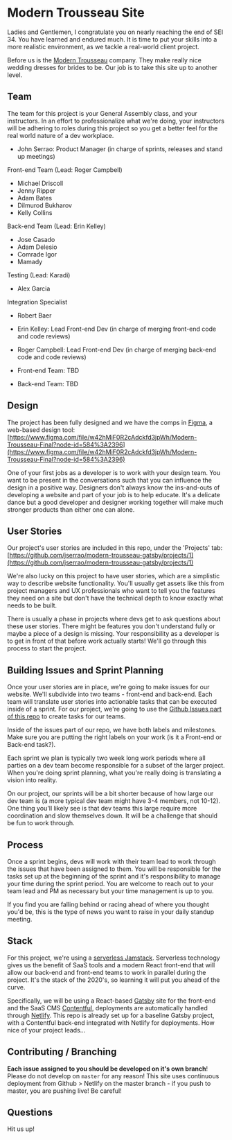 # Modern Trousseau Site

Ladies and Gentlemen, I congratulate you on nearly reaching the end of SEI 34. You have learned and endured much. It is time to put your skills into a more realistic environment, as we tackle a real-world client project. 

Before us is the [Modern Trousseau](https://www.moderntrousseau.com/) company. They make really nice wedding dresses for brides to be. Our job is to take this site up to another level. 

## Team

The team for this project is your General Assembly class, and your instructors. In an effort to professionalize what we're doing, your instructors will be adhering to roles during this project so you get a better feel for the real world nature of a dev workplace.

- John Serrao: Product Manager (in charge of sprints, releases and stand up meetings)

Front-end Team (Lead: Roger Campbell)
- Michael Driscoll
- Jenny Ripper
- Adam Bates
- Dilmurod Bukharov 
- Kelly Collins

Back-end Team (Lead: Erin Kelley)
- Jose Casado
- Adam Delesio
- Comrade Igor
- Mamady

Testing (Lead: Karadi)
- Alex Garcia

Integration Specialist
- Robert Baer


- Erin Kelley: Lead Front-end Dev (in charge of merging front-end code and code reviews)
- Roger Campbell: Lead Front-end Dev (in charge of merging back-end code and code reviews)
- Front-end Team: TBD
- Back-end Team: TBD

## Design

The project has been fully designed and we have the comps in [Figma](https://www.figma.com), a web-based design tool:
<br>
[https://www.figma.com/file/w42hMiF0R2cAdckfd3jpWh/Modern-Trousseau-Final?node-id=584%3A2396](https://www.figma.com/file/w42hMiF0R2cAdckfd3jpWh/Modern-Trousseau-Final?node-id=584%3A2396)

One of your first jobs as a developer is to work with your design team. You want to be present in the conversations such that you can influence the design in a positive way. Designers don't always know the ins-and-outs of developing a website and part of your job is to help educate. It's a delicate dance but a good developer and designer working together will make much stronger products than either one can alone.

## User Stories

Our project's user stories are included in this repo, under the 'Projects' tab:
<br>
[https://github.com/jserrao/modern-trousseau-gatsby/projects/1](https://github.com/jserrao/modern-trousseau-gatsby/projects/1)

We're also lucky on this project to have user stories, which are a simplistic way to describe website functionality. You'll usually get assets like this from project managers and UX professionals who want to tell you the features they need on a site but don't have the technical depth to know exactly what needs to be built. 

There is usually a phase in projects where devs get to ask questions about these user stories. There might be features you don't understand fully or maybe a piece of a design is missing. Your responsibility as a developer is to get in front of that before work actually starts! We'll go through this process to start the project.

## Building Issues and Sprint Planning

Once your user stories are in place, we're going to make issues for our website. We'll subdivide into two teams - front-end and back-end. Each team will translate user stories into actionable tasks that can be executed inside of a sprint. For our project, we're going to use the [Github Issues part of this repo](https://github.com/jserrao/modern-trousseau-gatsby/issues) to create tasks for our teams.

Inside of the issues part of our repo, we have both labels and milestones. Make sure you are putting the right labels on your work (is it a Front-end or Back-end task?).

Each sprint we plan is typically two week long work periods where all parties on a dev team become responsible for a subset of the larger project. When you're doing sprint planning, what you're really doing is translating a vision into reality.

On our project, our sprints will be a bit shorter because of how large our dev team is (a more typical dev team might have 3-4 members, not 10-12). One thing you'll likely see is that dev teams this large require more coordination and slow themselves down. It will be a challenge that should be fun to work through.

## Process

Once a sprint begins, devs will work with their team lead to work through the issues that have been assigned to them. You will be responsible for the tasks set up at the beginning of the sprint and it's responsibility to manage your time during the sprint period. You are welcome to reach out to your team lead and PM as necessary but your time management is up to you.

If you find you are falling behind or racing ahead of where you thought you'd be, this is the type of news you want to raise in your daily standup meeting. 

## Stack

For this project, we're using a [serverless Jamstack](https://jamstack.org/). Serverless technology gives us the benefit of SaaS tools and a modern React front-end that will allow our back-end and front-end teams to work in parallel during the project. It's the stack of the 2020's, so learning it will put you ahead of the curve.

Specifically, we will be using a React-based [Gatsby](https://www.gatsbyjs.org) site for the front-end and the SaaS CMS [Contentful](https://www.contentful.com), deployments are automatically handled through [Netlify](https://netlify.com). This repo is already set up for a baseline Gatsby project, with a Contentful back-end integrated with Netlify for deployments. How nice of your project leads...

## Contributing / Branching

**Each issue assigned to you should be developed on it's own branch**! Please do not develop on `master` for any reason! This site uses continuous deployment from Github > Netlify on the master branch - if you push to master, you are pushing live! Be careful!

## Questions

Hit us up!
